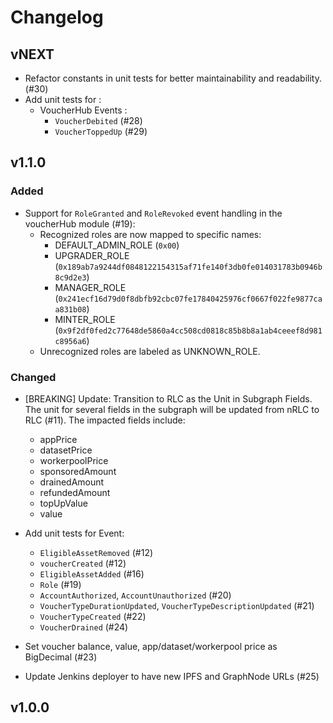 # Changelog

## vNEXT

- Refactor constants in unit tests for better maintainability and readability.(#30)
- Add unit tests for :
  - VoucherHub Events :
    - `VoucherDebited` (#28)
    - `VoucherToppedUp` (#29)

## v1.1.0

### Added

- Support for `RoleGranted` and `RoleRevoked` event handling in the voucherHub module (#19):
  - Recognized roles are now mapped to specific names:
    - DEFAULT_ADMIN_ROLE (`0x00`)
    - UPGRADER_ROLE (`0x189ab7a9244df0848122154315af71fe140f3db0fe014031783b0946b8c9d2e3`)
    - MANAGER_ROLE (`0x241ecf16d79d0f8dbfb92cbc07fe17840425976cf0667f022fe9877caa831b08`)
    - MINTER_ROLE (`0x9f2df0fed2c77648de5860a4cc508cd0818c85b8b8a1ab4ceeef8d981c8956a6`)
  - Unrecognized roles are labeled as UNKNOWN_ROLE.

### Changed

- [BREAKING] Update: Transition to RLC as the Unit in Subgraph Fields. The unit for several fields in the subgraph will be updated from nRLC to RLC (#11). The impacted fields include:
  - appPrice
  - datasetPrice
  - workerpoolPrice
  - sponsoredAmount
  - drainedAmount
  - refundedAmount
  - topUpValue
  - value

- Add unit tests for Event:
  - `EligibleAssetRemoved` (#12)
  - `voucherCreated` (#12)
  - `EligibleAssetAdded` (#16)
  - `Role` (#19)
  - `AccountAuthorized`, `AccountUnauthorized` (#20)
  - `VoucherTypeDurationUpdated`, `VoucherTypeDescriptionUpdated` (#21)
  - `VoucherTypeCreated` (#22)
  - `VoucherDrained` (#24)
- Set voucher balance, value, app/dataset/workerpool price as BigDecimal (#23)
- Update Jenkins deployer to have new IPFS and GraphNode URLs (#25)

## v1.0.0
